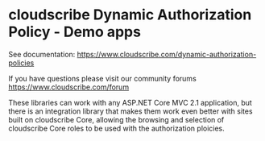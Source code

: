# cloudscribe Dynamic Authorization Policy - Demo apps

See documentation: https://www.cloudscribe.com/dynamic-authorization-policies

If you have questions please visit our community forums https://www.cloudscribe.com/forum

These libraries can work with any ASP.NET Core MVC 2.1 application, but there is an integration library that makes them work even better with sites built on cloudscribe Core, allowing the browsing and selection of cloudscribe Core roles to be used with the authorization ploicies.
